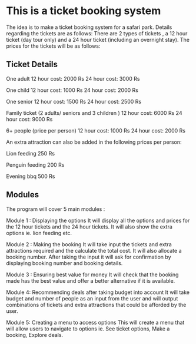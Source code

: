 <h1>This is a ticket booking system</h1> 
 
The idea is to make a ticket booking system for a safari park. Details regarding the tickets are as follows:
There are 2 types of tickets , a 12 hour ticket (day tour only) and a 24 hour ticket (including an overnight stay). The prices for the tickets will be as follows:

<h2>Ticket Details</h2>

One adult
12 hour cost: 2000 Rs
24 hour cost: 3000 Rs

One child
12 hour cost: 1000 Rs
24 hour cost: 2000 Rs

One senior
12 hour cost: 1500 Rs
24 hour cost: 2500 Rs

Family ticket (2 adults/ seniors and 3 children )
12 hour cost: 6000 Rs
24 hour cost: 9000 Rs

6+ people (price per person)
12 hour cost: 1000 Rs
24 hour cost: 2000 Rs

An extra attraction can also be added in the following prices per person:

Lion feeding
250 Rs

Penguin feeding
200 Rs

Evening bbq
500 Rs

<h2>Modules</h2>

The program will cover 5 main modules :  

Module 1 : Displaying the options
It will display all the options and prices for the 12 hour tickets and the 24 hour tickets. It will also show the extra options ie. lion feeding etc.

Module 2 : Making the booking
It will take input the tickets and extra attractions required and the calculate the total cost. It will also allocate a booking number. After taking the input it will ask for confirmation by displaying booking number and booking details. 

Module 3 : Ensuring best value for money
It will check that the booking made has the best value and offer a better alternative if it is available. 

Module 4: Recommending deals after taking budget into account
It will take budget and number of people as an input from the user and will output combinations of tickets and extra attractions that could be afforded by the user.

Module 5: Creating a menu to access options
This will create a menu that will allow users to navigate to options ie. See ticket options, Make a booking, Explore deals.
